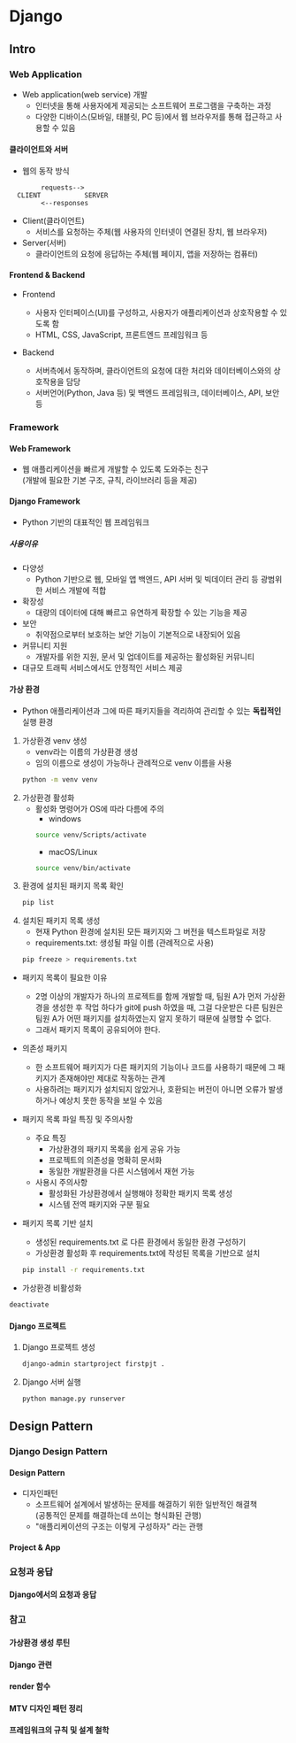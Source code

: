 ﻿# Django

## Intro

### Web Application

- Web application(web service) 개발
  - 인터넷을 통해 사용자에게 제공되는 소프트웨어 프로그램을 구축하는 과정
  - 다양한 디바이스(모바일, 태블릿, PC 등)에서 웹 브라우저를 통해 접근하고 사용할 수 있음

#### 클라이언트와 서버

- 웹의 동작 방식

```t
        requests-->
  CLIENT           SERVER
        <--responses
```

- Client(클라이언트)
  - 서비스를 요청하는 주체(웹 사용자의 인터넷이 연결된 장치, 웹 브라우저)
- Server(서버)
  - 클라이언트의 요청에 응답하는 주체(웹 페이지, 앱을 저장하는 컴퓨터)

#### Frontend & Backend

- Frontend

  - 사용자 인터페이스(UI)를 구성하고, 사용자가 애플리케이션과 상호작용할 수 있도록 함
  - HTML, CSS, JavaScript, 프론트엔드 프레임워크 등

- Backend

  - 서버측에서 동작하며, 클라이언트의 요청에 대한 처리와 데이터베이스와의 상호작용을 담당
  - 서버언어(Python, Java 등) 및 백엔드 프레임워크, 데이터베이스, API, 보안 등

### Framework

#### Web Framework

- 웹 애플리케이션을 빠르게 개발할 수 있도록 도와주는 친구<br>(개발에 필요한 기본 구조, 규칙, 라이브러리 등을 제공)

#### Django Framework

- Python 기반의 대표적인 웹 프레임워크

##### 사용이유

- 다양성
  - Python 기반으로 웹, 모바일 앱 백엔드, API 서버 및 빅데이터 관리 등 광범위한 서비스 개발에 적합
- 확장성
  - 대량의 데이터에 대해 빠르고 유연하게 확장할 수 있는 기능을 제공
- 보안
  - 취약점으로부터 보호하는 보안 기능이 기본적으로 내장되어 있음
- 커뮤니티 지원
  - 개발자를 위한 지원, 문서 및 업데이트를 제공하는 활성화된 커뮤니티
- 대규모 트래픽 서비스에서도 안정적인 서비스 제공

#### 가상 환경

- Python 애플리케이션과 그에 따른 패키지들을 격리하여 관리할 수 있는 **독립적인** 실행 환경

1. 가상환경 venv 생성
   - venv라는 이름의 가상환경 생성
   - 임의 이름으로 생성이 가능하나 관례적으로 venv 이름을 사용
   ```bash
   python -m venv venv
   ```
2. 가상환경 활성화
   - 활성화 명령어가 OS에 따라 다름에 주의
     - windows
     ```bash
     source venv/Scripts/activate
     ```
     - macOS/Linux
     ```bash
     source venv/bin/activate
     ```
3. 환경에 설치된 패키지 목록 확인
   ```bash
   pip list
   ```
4. 설치된 패키지 목록 생성
   - 현재 Python 환경에 설치된 모든 패키지와 그 버전을 텍스트파일로 저장
   - requirements.txt: 생성될 파일 이름 (관례적으로 사용)
   ```bash
   pip freeze > requirements.txt
   ```

- 패키지 목록이 필요한 이유

  - 2명 이상의 개발자가 하나의 프로젝트를 함께 개발할 때, 팀원 A가 먼저 가상환경을 생성한 후 작업 하다가 git에 push 하였을 때, 그걸 다운받은 다른 팀원은 팀원 A가 어떤 패키지를 설치하였는지 알지 못하기 때문에 실행할 수 없다.
  - 그래서 패키지 목록이 공유되어야 한다.

- 의존성 패키지
  - 한 소프트웨어 패키지가 다른 패키지의 기능이나 코드를 사용하기 때문에 그 패키지가 존재해야만 제대로 작동하는 관계
  - 사용하려는 패키지가 설치되지 않았거나, 호환되는 버전이 아니면 오류가 발생하거나 예상치 못한 동작을 보일 수 있음
- 패키지 목록 파일 특징 및 주의사항
  - 주요 특징
    - 가상환경의 패키지 목록을 쉽게 공유 가능
    - 프로젝트의 의존성을 명확히 문서화
    - 동일한 개발환경을 다른 시스템에서 재현 가능
  - 사용시 주의사항
    - 활성화된 가상환경에서 실행해야 정확한 패키지 목록 생성
    - 시스템 전역 패키지와 구분 필요
- 패키지 목록 기반 설치
  - 생성된 requirements.txt 로 다른 환경에서 동일한 환경 구성하기
  - 가상환경 활성화 후 requirements.txt에 작성된 목록을 기반으로 설치
  ```bash
  pip install -r requirements.txt
  ```
- 가상환경 비활성화

```bash
deactivate
```

#### Django 프로젝트

1. Django 프로젝트 생성
   ```bash
   django-admin startproject firstpjt .
   ```
2. Django 서버 실행
   ```bash
   python manage.py runserver
   ```

## Design Pattern

### Django Design Pattern

#### Design Pattern

- 디자인패턴
  - 소프트웨어 설계에서 발생하는 문제를 해결하기 위한 일반적인 해결책<br>(공통적인 문제를 해결하는데 쓰이는 형식화된 관행)
  - "애플리케이션의 구조는 이렇게 구성하자" 라는 관행

#### Project & App

### 요청과 응답

#### Django에서의 요청과 응답

### 참고

#### 가상환경 생성 루틴

#### Django 관련

#### render 함수

#### MTV 디자인 패턴 정리

#### 프레임워크의 규칙 및 설계 철학

